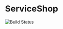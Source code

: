# ServiceShop
[![Build Status](http://localhost:8080/buildStatus/icon?job=TestPipeline)](http://localhost:8080/job/TestPipeline)
